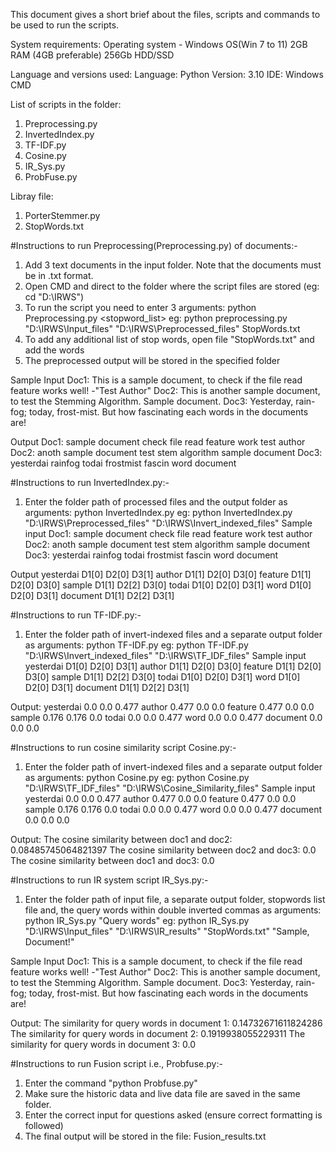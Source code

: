 This document gives a short brief about the files, scripts and commands to be used to run the scripts.

System requirements:
Operating system - Windows OS(Win 7 to 11)
2GB RAM (4GB preferable)
256Gb HDD/SSD

Language and versions used:
Language: Python
Version: 3.10
IDE: Windows CMD

List of scripts in the folder:
1. Preprocessing.py 
2. InvertedIndex.py
3. TF-IDF.py
4. Cosine.py  
5. IR_Sys.py
6. ProbFuse.py

Libray file:
1. PorterStemmer.py  
2. StopWords.txt

#Instructions to run Preprocessing(Preprocessing.py) of documents:-
1. Add 3 text documents in the input folder. Note that the documents must be in .txt format. 
1. Open CMD and direct to the folder where the script files are stored (eg: cd "D:\IRWS\")
2. To run the script you need to enter 3 arguments: python Preprocessing.py <infolder> <outfolder> <stopword_list>
eg: python preprocessing.py "D:\IRWS\Input_files" "D:\IRWS\Preprocessed_files" StopWords.txt
3. To add any additional list of stop words, open file "StopWords.txt" and add the words
4. The preprocessed output will be stored in the specified folder

Sample Input
Doc1: This is a sample document, to check if the file read feature works well! -"Test Author"
Doc2: This is another sample document, to test the Stemming Algorithm. Sample document.
Doc3: Yesterday, rain-fog; today, frost-mist. But how fascinating each words in the documents are!

Output
Doc1: sample document check file read feature work test author
Doc2: anoth sample document test stem algorithm sample document
Doc3: yesterdai rainfog todai frostmist fascin word document


#Instructions to run InvertedIndex.py:-
1. Enter the folder path of processed files and the output folder as arguments: python InvertedIndex.py <infolder> <outfolder>
eg: python InvertedIndex.py "D:\IRWS\Preprocessed_files" "D:\IRWS\Invert_indexed_files"
Sample input
Doc1: sample document check file read feature work test author
Doc2: anoth sample document test stem algorithm sample document
Doc3: yesterdai rainfog todai frostmist fascin word document

Output
yesterdai	D1[0]	D2[0]	D3[1]
author	D1[1]	D2[0]	D3[0]
feature	D1[1]	D2[0]	D3[0]
sample	D1[1]	D2[2]	D3[0]
todai	D1[0]	D2[0]	D3[1]
word	D1[0]	D2[0]	D3[1]
document	D1[1]	D2[2]	D3[1]


#Instructions to run TF-IDF.py:-
1. Enter the folder path of invert-indexed files and a separate output folder as arguments: python TF-IDF.py <infolder> <outfolder>
eg: python TF-IDF.py "D:\IRWS\Invert_indexed_files" "D:\IRWS\TF_IDF_files"
Sample input
yesterdai	D1[0]	D2[0]	D3[1]
author	D1[1]	D2[0]	D3[0]
feature	D1[1]	D2[0]	D3[0]
sample	D1[1]	D2[2]	D3[0]
todai	D1[0]	D2[0]	D3[1]
word	D1[0]	D2[0]	D3[1]
document	D1[1]	D2[2]	D3[1]

Output:
yesterdai	0.0	0.0	0.477
author	0.477	0.0	0.0
feature	0.477	0.0	0.0
sample	0.176	0.176	0.0
todai	0.0	0.0	0.477
word	0.0	0.0	0.477
document	0.0	0.0	0.0

#Instructions to run cosine similarity script Cosine.py:-
1. Enter the folder path of invert-indexed files and a separate output folder as arguments: python Cosine.py <infolder> <outfolder>
eg: python Cosine.py "D:\IRWS\TF_IDF_files" "D:\IRWS\Cosine_Similarity_files"
Sample input
yesterdai	0.0	0.0	0.477
author	0.477	0.0	0.0
feature	0.477	0.0	0.0
sample	0.176	0.176	0.0
todai	0.0	0.0	0.477
word	0.0	0.0	0.477
document	0.0	0.0	0.0

Output:
The cosine similarity between doc1 and doc2: 0.08485745064821397
The cosine similarity between doc2 and doc3: 0.0
The cosine similarity between doc1 and doc3: 0.0

#Instructions to run IR system script IR_Sys.py:-
1. Enter the folder path of input file, a separate output folder, stopwords list file and, the query words within double inverted commas as arguments: python IR_Sys.py <infolder> <outfolder> <stopwords-list> "Query words"
eg: python IR_Sys.py "D:\IRWS\Input_files" "D:\IRWS\IR_results" "StopWords.txt" "Sample, Document!"

Sample Input
Doc1: This is a sample document, to check if the file read feature works well! -"Test Author"
Doc2: This is another sample document, to test the Stemming Algorithm. Sample document.
Doc3: Yesterday, rain-fog; today, frost-mist. But how fascinating each words in the documents are!

Output:
The similarity for query words in document 1: 0.14732671611824286
The similarity for query words in document 2: 0.1919938055229311
The similarity for query words in document 3: 0.0

#Instructions to run Fusion script i.e., Probfuse.py:-
1. Enter the command "python Probfuse.py"
2. Make sure the historic data and live data file are saved in the same folder.
3. Enter the correct input for questions asked (ensure correct formatting is followed)
4. The final output will be stored in the file: Fusion_results.txt